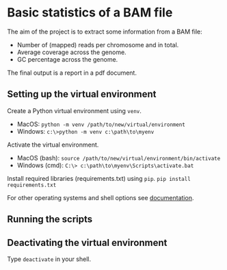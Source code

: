 # Basic statistics of a BAM file

The aim of the project is to extract some information from a BAM file:
- Number of (mapped) reads per chromosome and in total.
- Average coverage across the genome.
- GC percentage across the genome.

The final output is a report in a pdf document.

## Setting up the virtual environment

Create a Python virtual environment using `venv`.
- MacOS: ```python -m venv /path/to/new/virtual/environment```
- Windows: ```c:\>python -m venv c:\path\to\myenv```

Activate the virtual environment.
- MacOS (bash): ```source /path/to/new/virtual/environment/bin/activate```
- Windows (cmd): ```C:\> c:\path\to\myenv\Scripts\activate.bat```

Install required libraries (requirements.txt) using `pip`.
```pip install requirements.txt```

For other operating systems and shell options see [documentation](https://docs.python.org/3/library/venv.html).

## Running the scripts

## Deactivating the virtual environment

Type `deactivate` in your shell.


